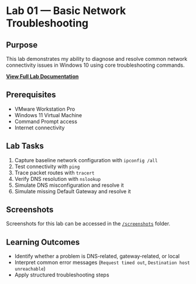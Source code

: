 # Lab 01 — Basic Network Troubleshooting

## Purpose
This lab demonstrates my ability to diagnose and resolve common network connectivity issues in Windows 10 using core troubleshooting commands.

**[View Full Lab Documentation](lab01_Network_Troubleshooting.md)**

## Prerequisites
- VMware Workstation Pro
- Windows 11 Virtual Machine
- Command Prompt access
- Internet connectivity

## Lab Tasks
1. Capture baseline network configuration with `ipconfig /all`
2. Test connectivity with `ping`
3. Trace packet routes with `tracert`
4. Verify DNS resolution with `nslookup`
5. Simulate DNS misconfiguration and resolve it
6. Simulate missing Default Gateway and resolve it

## Screenshots
Screenshots for this lab can be accessed in the [`/screenshots`](./screenshots) folder.

## Learning Outcomes
- Identify whether a problem is DNS-related, gateway-related, or local
- Interpret common error messages (`Request timed out`, `Destination host unreachable`)
- Apply structured troubleshooting steps
